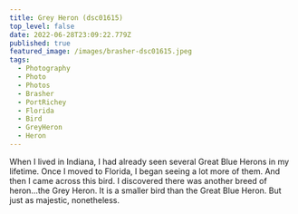 ```yaml
---
title: Grey Heron (dsc01615)
top_level: false
date: 2022-06-28T23:09:22.779Z
published: true
featured_image: /images/brasher-dsc01615.jpeg
tags:
  - Photography
  - Photo
  - Photos
  - Brasher
  - PortRichey
  - Florida
  - Bird
  - GreyHeron
  - Heron
---
```

When I lived in Indiana, I had already seen several Great Blue Herons in my lifetime. Once I moved to Florida, I began seeing a lot more of them. And then I came across this bird. I discovered there was another breed of heron...the Grey Heron. It is a smaller bird than the Great Blue Heron. But just as majestic, nonetheless.